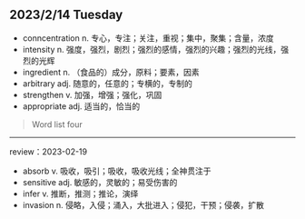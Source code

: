 ## 2023/2/14 Tuesday

- conncentration n. 专心，专注；关注，重视；集中，聚集；含量，浓度
- intensity n. 强度，强烈，剧烈；强烈的感情，强烈的兴趣；强烈的光线，强烈的光辉
- ingredient n. （食品的）成分，原料；要素，因素
- arbitrary adj. 随意的，任意的；专横的，专制的
- strengthen v. 加强，增强；强化，巩固
- appropriate adj. 适当的，恰当的

> Word list four

---

review：2023-02-19

- absorb v. 吸收，吸引；吸收，吸收光线；全神贯注于
- sensitive adj. 敏感的，灵敏的；易受伤害的
- infer v. 推断，推测；推论，演绎
- invasion n. 侵略，入侵；涌入，大批进入；侵犯，干预；侵袭，扩散